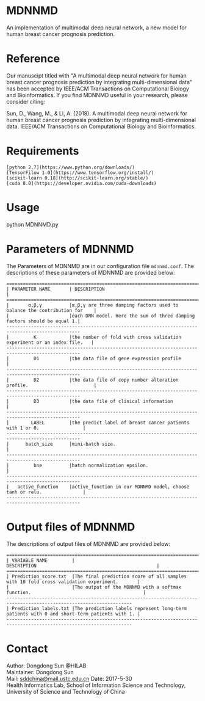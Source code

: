 MDNNMD
===============================
An implementation of multimodal deep neural network, a new model for human breast cancer prognosis prediction.

Reference
========================

Our manuscipt titled with "A multimodal deep neural network for human breast cancer prognosis prediction by integrating multi-dimensional data" has been accepted by IEEE/ACM Transactions on Computational Biology and Bioinformatics. If you find MDNNMD useful in your research, please consider citing:

Sun, D., Wang, M., & Li, A. (2018). A multimodal deep neural network for human breast cancer prognosis prediction by integrating multi-dimensional data. IEEE/ACM Transactions on Computational Biology and Bioinformatics.

Requirements
========================
    [python 2.7](https://www.python.org/downloads/)
    [TensorFilow 1.0](https://www.tensorflow.org/install/)
    [scikit-learn 0.18](http://scikit-learn.org/stable/)
    [cuda 8.0](https://developer.nvidia.com/cuda-downloads)
Usage
========================
python MDNNMD.py


Parameters of MDNNMD
=====================
The Parameters of MDNNMD are in our configuration file `mdnnmd.conf`. The descriptions of these parameters of MDNNMD are provided below:

    =================================================================================================
    | PARAMETER NAME       | DESCRIPTION                                                            |
    =================================================================================================
    |       α,β,γ          |α,β,γ are three damping factors used to balance the contribution for    |
    |                      |each DNN model. Here the sum of three damping factors should be equal 1.|
    -------------------------------------------------------------------------------------------------
    |         K            |the number of fold with cross validation experiment or an index file.   |
    -------------------------------------------------------------------------------------------------    
    |         D1           |the data file of gene expression profile                                |
    -------------------------------------------------------------------------------------------------
    |         D2           |the data file of copy number alteration profile.                        |
    -------------------------------------------------------------------------------------------------
    |         D3           |the data file of clinical information                                   |
    -------------------------------------------------------------------------------------------------
    |        LABEL         |the predict label of breast cancer patients with 1 or 0.                |
    -------------------------------------------------------------------------------------------------
    |      batch_size      |mini-batch size.                                                        |
    -------------------------------------------------------------------------------------------------
    |         bne          |batch normalization epsilon.                                            |
    -------------------------------------------------------------------------------------------------
    |   active_function    |active_function in our MDNNMD model, choose tanh or relu.               |
    -------------------------------------------------------------------------------------------------
    
Output files of MDNNMD
=====================
The descriptions of output files of MDNNMD are provided below:

    ====================================================================================================================
    | VARIABLE NAME         |                                   DESCRIPTION                                            |
    ====================================================================================================================
    | Prediction_score.txt  |The final prediction score of all samples with 10 fold cross validation experiment.       |
    |                       |The output of the MDNNMD with a softmax function.                                         |
    --------------------------------------------------------------------------------------------------------------------
    | Prediction_labels.txt |The prediction labels represent long-term patients with 0 and short-term patients with 1. |
    --------------------------------------------------------------------------------------------------------------------    

Contact
=====================
Author: Dongdong Sun @HILAB  
Maintainer: Dongdong Sun  
Mail: sddchina@mail.ustc.edu.cn
Date: 2017-5-30  
Health Informatics Lab, School of Information Science and Technology, University of Science and Technology of China

